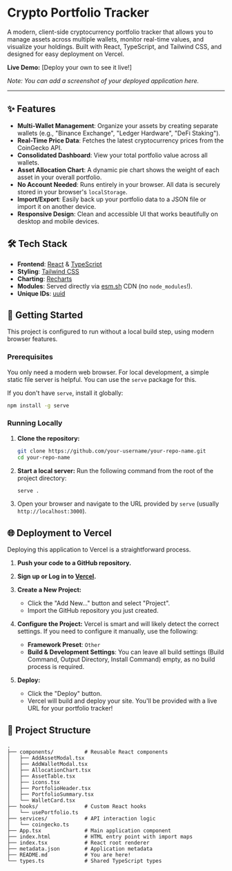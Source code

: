 # Crypto Portfolio Tracker

A modern, client-side cryptocurrency portfolio tracker that allows you to manage assets across multiple wallets, monitor real-time values, and visualize your holdings. Built with React, TypeScript, and Tailwind CSS, and designed for easy deployment on Vercel.

**Live Demo:** [Deploy your own to see it live!]

*Note: You can add a screenshot of your deployed application here.*

---

## ✨ Features

-   **Multi-Wallet Management**: Organize your assets by creating separate wallets (e.g., "Binance Exchange", "Ledger Hardware", "DeFi Staking").
-   **Real-Time Price Data**: Fetches the latest cryptocurrency prices from the CoinGecko API.
-   **Consolidated Dashboard**: View your total portfolio value across all wallets.
-   **Asset Allocation Chart**: A dynamic pie chart shows the weight of each asset in your overall portfolio.
-   **No Account Needed**: Runs entirely in your browser. All data is securely stored in your browser's `localStorage`.
-   **Import/Export**: Easily back up your portfolio data to a JSON file or import it on another device.
-   **Responsive Design**: Clean and accessible UI that works beautifully on desktop and mobile devices.

## 🛠️ Tech Stack

-   **Frontend**: [React](https://reactjs.org/) & [TypeScript](https://www.typescriptlang.org/)
-   **Styling**: [Tailwind CSS](https://tailwindcss.com/)
-   **Charting**: [Recharts](https://recharts.org/)
-   **Modules**: Served directly via [esm.sh](https://esm.sh/) CDN (no `node_modules`!).
-   **Unique IDs**: [uuid](https://github.com/uuidjs/uuid)

## 🚀 Getting Started

This project is configured to run without a local build step, using modern browser features.

### Prerequisites

You only need a modern web browser. For local development, a simple static file server is helpful. You can use the `serve` package for this.

If you don't have `serve`, install it globally:
```bash
npm install -g serve
```

### Running Locally

1.  **Clone the repository:**
    ```bash
    git clone https://github.com/your-username/your-repo-name.git
    cd your-repo-name
    ```

2.  **Start a local server:**
    Run the following command from the root of the project directory:
    ```bash
    serve .
    ```

3.  Open your browser and navigate to the URL provided by `serve` (usually `http://localhost:3000`).

## 🌐 Deployment to Vercel

Deploying this application to Vercel is a straightforward process.

1.  **Push your code to a GitHub repository.**

2.  **Sign up or Log in to [Vercel](https://vercel.com/).**

3.  **Create a New Project:**
    -   Click the "Add New..." button and select "Project".
    -   Import the GitHub repository you just created.

4.  **Configure the Project:**
    Vercel is smart and will likely detect the correct settings. If you need to configure it manually, use the following:
    -   **Framework Preset**: `Other`
    -   **Build & Development Settings**: You can leave all build settings (Build Command, Output Directory, Install Command) empty, as no build process is required.

5.  **Deploy:**
    -   Click the "Deploy" button.
    -   Vercel will build and deploy your site. You'll be provided with a live URL for your portfolio tracker!

## 📂 Project Structure

```
.
├── components/          # Reusable React components
│   ├── AddAssetModal.tsx
│   ├── AddWalletModal.tsx
│   ├── AllocationChart.tsx
│   ├── AssetTable.tsx
│   ├── icons.tsx
│   ├── PortfolioHeader.tsx
│   ├── PortfolioSummary.tsx
│   └── WalletCard.tsx
├── hooks/               # Custom React hooks
│   └── usePortfolio.ts
├── services/            # API interaction logic
│   └── coingecko.ts
├── App.tsx              # Main application component
├── index.html           # HTML entry point with import maps
├── index.tsx            # React root renderer
├── metadata.json        # Application metadata
├── README.md            # You are here!
└── types.ts             # Shared TypeScript types
```
